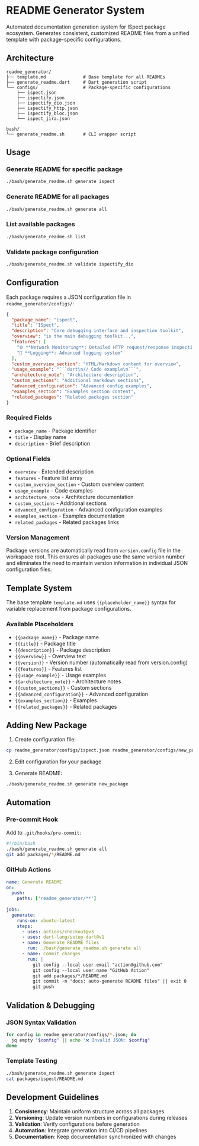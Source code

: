 # README Generator System

Automated documentation generation system for ISpect package ecosystem. Generates consistent, customized README files from a unified template with package-specific configurations.

## Architecture

```
readme_generator/
├── template.md              # Base template for all READMEs
├── generate_readme.dart     # Dart generation script
└── configs/                 # Package-specific configurations
    ├── ispect.json
    ├── ispectify.json
    ├── ispectify_dio.json
    ├── ispectify_http.json
    ├── ispectify_bloc.json
    └── ispect_jira.json

bash/
└── generate_readme.sh       # CLI wrapper script
```

## Usage

### Generate README for specific package

```bash
./bash/generate_readme.sh generate ispect
```

### Generate README for all packages

```bash
./bash/generate_readme.sh generate all
```

### List available packages

```bash
./bash/generate_readme.sh list
```

### Validate package configuration

```bash
./bash/generate_readme.sh validate ispectify_dio
```

## Configuration

Each package requires a JSON configuration file in `readme_generator/configs/`:

```json
{
  "package_name": "ispect",
  "title": "ISpect",
  "description": "Core debugging interface and inspection toolkit",
  "overview": "is the main debugging toolkit...",
  "features": [
    "🌐 **Network Monitoring**: Detailed HTTP request/response inspection",
    "📝 **Logging**: Advanced logging system"
  ],
  "custom_overview_section": "HTML/Markdown content for overview",
  "usage_example": "```dart\n// Code example\n```",
  "architecture_note": "Architecture description",
  "custom_sections": "Additional markdown sections",
  "advanced_configuration": "Advanced config examples",
  "examples_section": "Examples section content",
  "related_packages": "Related packages section"
}
```

### Required Fields

- `package_name` - Package identifier
- `title` - Display name
- `description` - Brief description

### Optional Fields

- `overview` - Extended description
- `features` - Feature list array
- `custom_overview_section` - Custom overview content
- `usage_example` - Code examples
- `architecture_note` - Architecture documentation
- `custom_sections` - Additional sections
- `advanced_configuration` - Advanced configuration examples
- `examples_section` - Examples documentation
- `related_packages` - Related packages links

### Version Management

Package versions are automatically read from `version.config` file in the workspace root. This ensures all packages use the same version number and eliminates the need to maintain version information in individual JSON configuration files.

## Template System

The base template `template.md` uses `{{placeholder_name}}` syntax for variable replacement from package configurations.

### Available Placeholders

- `{{package_name}}` - Package name
- `{{title}}` - Package title
- `{{description}}` - Package description
- `{{overview}}` - Overview text
- `{{version}}` - Version number (automatically read from version.config)
- `{{features}}` - Features list
- `{{usage_example}}` - Usage examples
- `{{architecture_note}}` - Architecture notes
- `{{custom_sections}}` - Custom sections
- `{{advanced_configuration}}` - Advanced configuration
- `{{examples_section}}` - Examples
- `{{related_packages}}` - Related packages

## Adding New Package

1. Create configuration file:

```bash
cp readme_generator/configs/ispect.json readme_generator/configs/new_package.json
```

2. Edit configuration for your package

3. Generate README:

```bash
./bash/generate_readme.sh generate new_package
```

## Automation

### Pre-commit Hook

Add to `.git/hooks/pre-commit`:

```bash
#!/bin/bash
./bash/generate_readme.sh generate all
git add packages/*/README.md
```

### GitHub Actions

```yaml
name: Generate README
on:
  push:
    paths: ['readme_generator/**']
  
jobs:
  generate:
    runs-on: ubuntu-latest
    steps:
      - uses: actions/checkout@v3
      - uses: dart-lang/setup-dart@v1
      - name: Generate README files
        run: ./bash/generate_readme.sh generate all
      - name: Commit changes
        run: |
          git config --local user.email "action@github.com"
          git config --local user.name "GitHub Action"
          git add packages/*/README.md
          git commit -m "docs: auto-generate README files" || exit 0
          git push
```

## Validation & Debugging

### JSON Syntax Validation

```bash
for config in readme_generator/configs/*.json; do
  jq empty "$config" || echo "❌ Invalid JSON: $config"
done
```

### Template Testing

```bash
./bash/generate_readme.sh generate ispect
cat packages/ispect/README.md
```

## Development Guidelines

1. **Consistency**: Maintain uniform structure across all packages
2. **Versioning**: Update version numbers in configurations during releases
3. **Validation**: Verify configurations before generation
4. **Automation**: Integrate generation into CI/CD pipelines
5. **Documentation**: Keep documentation synchronized with changes
